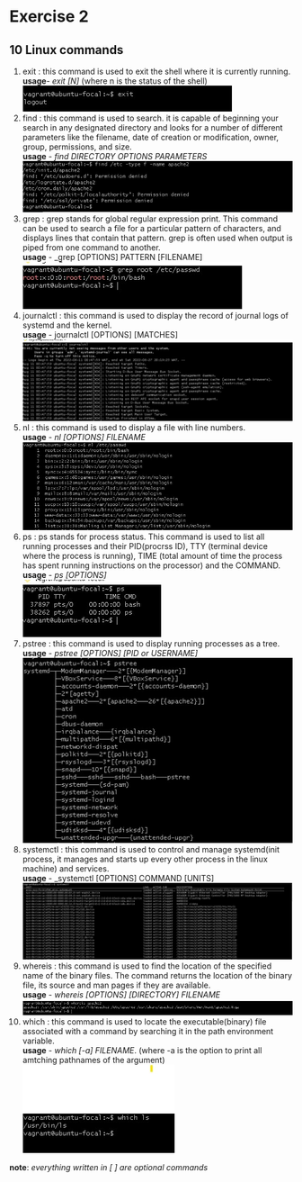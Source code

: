 # Exercise 2
## 10 Linux commands
1. exit : this command is used to exit the shell where it is currently running.  
**usage**- _exit [N]_  (where n is the status of the shell)  
![exit image](images/exit.jpg)
1. find : this command is used to search. it is capable of beginning your search in any designated directory and looks for a number of different parameters like the filename, date of creation or modification, owner, group, permissions, and size.  
**usage** - _find DIRECTORY OPTIONS PARAMETERS_  
![find image](images/find.jpg)
1. grep : grep stands for global regular expression print. This command can be used to search a file for a particular pattern of characters, and displays lines that contain that pattern. grep is often used when output is piped from one command to another.  
**usage** - _grep [OPTIONS] PATTERN [FILENAME]  
![grep image](images/grep.jpg)
1. journalctl : this command is used to display the record of journal logs of systemd and the kernel.  
**usage** - journalctl [OPTIONS] [MATCHES]  
![journalctl image](images/journalctl.jpg)
1. nl : this command is used to display a file with line numbers.  
**usage** - _nl [OPTIONS] FILENAME_  
![nl image](images/nl.jpg)
1. ps : ps stands for process status. This command is used to list all running processes and their PID(procrss ID), TTY (terminal device where the process is running), TIME (total amount of time the process has spent running instructions on the processor) and the COMMAND.  
**usage** - _ps [OPTIONS]_  
![ps image](images/ps.jpg)
1. pstree : this command is used to display running processes as a tree.  
**usage** - _pstree [OPTIONS] [PID or USERNAME]_  
![pstree image](images/pstree.jpg)
1. systemctl : this command is used to control and manage systemd(init process, it manages and starts up every other process in the linux machine) and services.  
**usage** - _systemctl [OPTIONS] COMMAND [UNITS]  
![systemctl image](images/systemctl.jpg) 
1. whereis : this command is used to find the location of the specified name of the binary files. The command returns the location of the binary file, its source and man pages if they are available.  
**usage** - _whereis [OPTIONS] [DIRECTORY] FILENAME_
![whereis image](images/whereis.jpg)
1. which : this command is used to locate the executable(binary) file associated with a command by searching it in the path environment variable.  
**usage** - _which [-a] FILENAME_. (where -a is the option to print all amtching pathnames of the argument)  
![which image](images/which.jpg)

**note**: _everything written in [ ] are optional commands_
